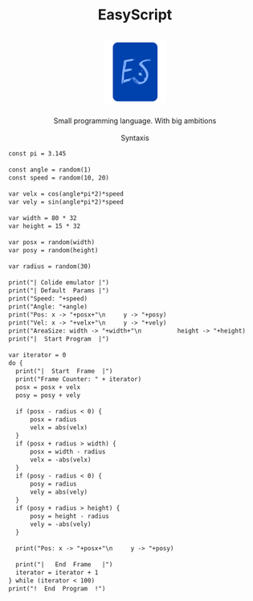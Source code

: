 <h1 align="center">
  EasyScript
  <br><br>
  <a>
    <img src="https://github.com/EtherCD/EasyScript/blob/master/logo.png?raw=true" alt="Logo" width="125" height="125">
  </a>
</h1>

<div align="center">
  Small programming language. With big ambitions
  <br />
  <br />
  Syntaxis
</div>

  ```es
  const pi = 3.145

const angle = random(1)
const speed = random(10, 20)

var velx = cos(angle*pi*2)*speed
var vely = sin(angle*pi*2)*speed

var width = 80 * 32
var height = 15 * 32

var posx = random(width)
var posy = random(height)

var radius = random(30)

print("| Colide emulator |")
print("| Default  Params |")
print("Speed: "+speed)
print("Angle: "+angle)
print("Pos: x -> "+posx+"\n     y -> "+posy)
print("Vel: x -> "+velx+"\n     y -> "+vely)
print("AreaSize: width -> "+width+"\n          height -> "+height)
print("|  Start Program  |")

var iterator = 0
do {
    print("|  Start  Frame  |")
    print("Frame Counter: " + iterator)
    posx = posx + velx
    posy = posy + vely

    if (posx - radius < 0) {
        posx = radius
        velx = abs(velx)
    }
    if (posx + radius > width) {
        posx = width - radius
        velx = -abs(velx)
    }
    if (posy - radius < 0) {
        posy = radius
        vely = abs(vely)
    }
    if (posy + radius > height) {
        posy = height - radius
        vely = -abs(vely)
    }

    print("Pos: x -> "+posx+"\n     y -> "+posy)

    print("|   End  Frame   |")
    iterator = iterator + 1
} while (iterator < 100)
print("!  End  Program  !")
  
  ```
